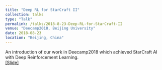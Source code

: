 ```yaml
---
title: "Deep RL for StarCraft II"
collection: talks
type: "Talk"
permalink: /talks/2018-8-23-Deep-RL-for-StarCraft-II
venue: "Deecamp2018, Beijing University"
date: 2018-08-23
location: "Beijing, China"
---
```


An introduction of our work in Deecamp2018 which achieved StarCraft AI with Deep Reinforcement Learning. <br>
[[Slide]](http://ericonaldo.github.io/files/2018-8-23-Deep-RL-for-StarCraft-II.pptx)
